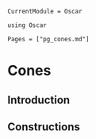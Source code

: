 ```@meta
CurrentModule = Oscar
```

```@setup oscar
using Oscar
```

```@contents
Pages = ["pg_cones.md"]
```

# Cones

## Introduction

## Constructions
